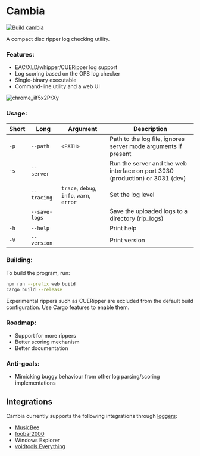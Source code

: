 # Cambia

[![Build cambia](https://github.com/arg274/cambia/actions/workflows/main.yml/badge.svg)](https://github.com/arg274/cambia/actions/workflows/main.yml)

A compact disc ripper log checking utility.

### Features:
- EAC/XLD/whipper/CUERipper log support
- Log scoring based on the OPS log checker
- Single-binary executable
- Command-line utility and a web UI

![chrome_ilf5x2PrXy](https://github.com/arg274/cambia/assets/4648027/9d2ddb93-ba6f-4bfd-af99-1b02245f2c19)

### Usage:
| Short | Long           | Argument    | Description                                         |
|-------|----------------|-------------|-----------------------------------------------------|
| `-p`  | `--path`       | `<PATH>`    | Path to the log file, ignores server mode arguments if present |
| `-s`  | `--server`     |             | Run the server and the web interface on port 3030 (production) or 3031 (dev)               |
|       | `--tracing`    | `trace`, `debug`, `info`, `warn`, `error` | Set the log level                                   |
|       | `--save-logs`       |             | Save the uploaded logs to a directory (rip_logs)                  |
| `-h`  | `--help`       |             | Print help                                          |
| `-V`  | `--version`    |             | Print version                                       |


### Building:
To build the program, run:
```sh
npm run --prefix web build
cargo build --release
```

Experimental rippers such as CUERipper are excluded from the default build configuration. Use Cargo features to enable them.

### Roadmap:
- Support for more rippers
- Better scoring mechanism
- Better documentation

### Anti-goals:
- Mimicking buggy behaviour from other log parsing/scoring implementations

## Integrations
Cambia currently supports the following integrations through [loggers](https://gitlab.com/SuperSaltyGamer/loggers):
- [MusicBee](https://www.getmusicbee.com/)
- [foobar2000](https://www.foobar2000.org/)
- Windows Explorer
- [voidtools Everything](https://www.voidtools.com/)
